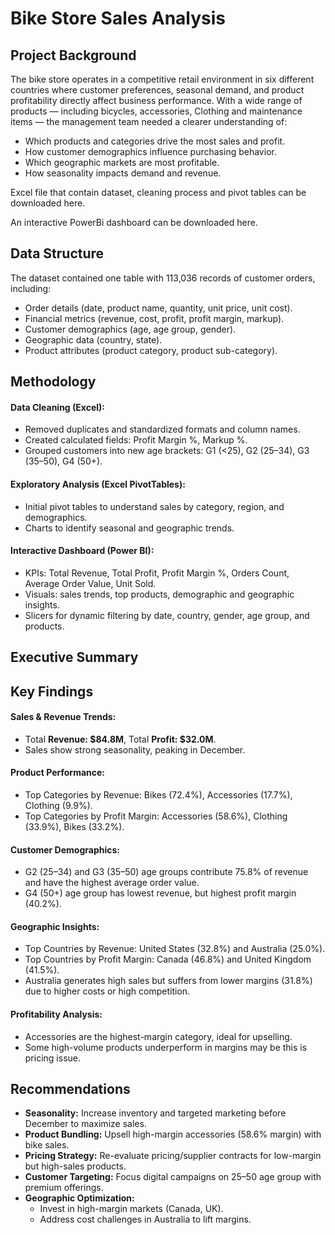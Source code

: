 # Bike Store Sales Analysis
## Project Background
The bike store operates in a competitive retail environment in six different countries where customer preferences, seasonal demand, and product profitability directly affect business performance. With a wide range of products — including bicycles, accessories, Clothing and maintenance items — the management team needed a clearer understanding of:

- Which products and categories drive the most sales and profit.  
- How customer demographics influence purchasing behavior.  
- Which geographic markets are most profitable.  
- How seasonality impacts demand and revenue.

Excel file that contain dataset, cleaning process and pivot tables can be downloaded here.

An interactive PowerBi dashboard can be downloaded here.
## Data Structure
The dataset contained one table with 113,036 records of customer orders, including:

- Order details (date, product name, quantity, unit price, unit cost).  
- Financial metrics (revenue, cost, profit, profit margin, markup).  
- Customer demographics (age, age group, gender).  
- Geographic data (country, state).  
- Product attributes (product category, product sub-category).
## Methodology
#### Data Cleaning (Excel):
- Removed duplicates and standardized formats and column names.
- Created calculated fields: Profit Margin %, Markup %.
- Grouped customers into new age brackets: G1 (<25), G2 (25–34), G3 (35–50), G4 (50+).

#### Exploratory Analysis (Excel PivotTables):
- Initial pivot tables to understand sales by category, region, and demographics.
- Charts to identify seasonal and geographic trends.

#### Interactive Dashboard (Power BI):
- KPIs: Total Revenue, Total Profit, Profit Margin %, Orders Count, Average Order Value, Unit Sold.
- Visuals: sales trends, top products, demographic and geographic insights.
- Slicers for dynamic filtering by date, country, gender, age group, and products.
## Executive Summary
## Key Findings
#### Sales & Revenue Trends:
- Total **Revenue: $84.8M**, Total **Profit: $32.0M**.
- Sales show strong seasonality, peaking in December.
#### Product Performance:
- Top Categories by Revenue: Bikes (72.4%), Accessories (17.7%), Clothing (9.9%).
- Top Categories by Profit Margin: Accessories (58.6%), Clothing (33.9%), Bikes (33.2%).
#### Customer Demographics:
- G2 (25–34) and G3 (35–50) age groups contribute 75.8% of revenue and have the highest average order value.
- G4 (50+) age group has lowest revenue, but highest profit margin (40.2%).
#### Geographic Insights:
- Top Countries by Revenue: United States (32.8%) and Australia (25.0%).
- Top Countries by Profit Margin: Canada (46.8%) and United Kingdom (41.5%).
- Australia generates high sales but suffers from lower margins (31.8%) due to higher costs or high competition.
#### Profitability Analysis:
- Accessories are the highest-margin category, ideal for upselling.
- Some high-volume products underperform in margins may be this is pricing issue.
## Recommendations
- **Seasonality:** Increase inventory and targeted marketing before December to maximize sales.
- **Product Bundling:** Upsell high-margin accessories (58.6% margin) with bike sales.
- **Pricing Strategy:** Re-evaluate pricing/supplier contracts for low-margin but high-sales products.
- **Customer Targeting:** Focus digital campaigns on 25–50 age group with premium offerings.
- **Geographic Optimization:**
  - Invest in high-margin markets (Canada, UK).
  - Address cost challenges in Australia to lift margins.

